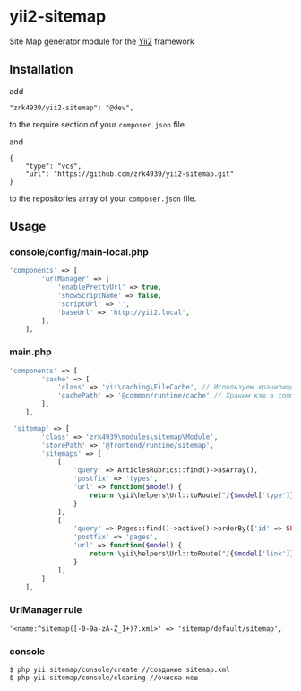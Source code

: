 # yii2-sitemap

Site Map generator module for the [Yii2](http://www.yiiframework.ru/) framework

## Installation

add
```
"zrk4939/yii2-sitemap": "@dev",
```
to the require section of your `composer.json` file.

and
```
{
    "type": "vcs",
    "url": "https://github.com/zrk4939/yii2-sitemap.git"
}
```
to the repositories array of your `composer.json` file.

## Usage

### console/config/main-local.php

```php
'components' => [
        'urlManager' => [
            'enablePrettyUrl' => true,
            'showScriptName' => false,
            'scriptUrl' => '',
            'baseUrl' => 'http://yii2.local',
        ],
    ],
```


### main.php

```php
'components' => [
        'cache' => [
            'class' => 'yii\caching\FileCache', // Используем хранилище yii\caching\FileCache
            'cachePath' => '@common/runtime/cache' // Храним кэш в common/runtime/cache
        ],
    ],

 'sitemap' => [
		'class' => 'zrk4939\modules\sitemap\Module',
		'storePath' => '@frontend/runtime/sitemap',
		'sitemaps' => [
			[
				'query' => ArticlesRubrics::find()->asArray(),
				'postfix' => 'types',
				'url' => function($model) {
					return \yii\helpers\Url::toRoute("/{$model['type']}");
				}
			],
			[
				'query' => Pages::find()->active()->orderBy(['id' => SORT_DESC])->limit(300),
				'postfix' => 'pages',
				'url' => function($model) {
					return \yii\helpers\Url::toRoute("/{$model['link']}");
				}
            ],
        ]
    ],
```


### UrlManager rule
```
'<name:^sitemap([-0-9a-zA-Z_]+)?.xml>' => 'sitemap/default/sitemap',
```

### console
```
$ php yii sitemap/console/create //создание sitemap.xml
$ php yii sitemap/console/cleaning //очиска кеш
```
